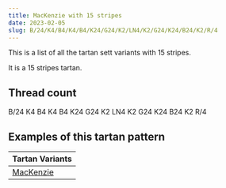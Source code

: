 ```yaml
---
title: MacKenzie with 15 stripes
date: 2023-02-05
slug: B/24/K4/B4/K4/B4/K24/G24/K2/LN4/K2/G24/K24/B24/K2/R/4
---
```

This is a list of all the tartan sett variants with 15 stripes.

It is a 15 stripes tartan.


## Thread count
B/24 K4 B4 K4 B4 K24 G24 K2 LN4 K2 G24 K24 B24 K2 R/4

## Examples of this tartan pattern

| Tartan Variants |
|---------------|
| [MacKenzie](/variants/b/24/k4/b4/k4/b4/k24/g24/k2/ln4/k2/g24/k24/b24/k2/r/4-b304080-g008000-k000000-lne0e0e0-rc00000)||
